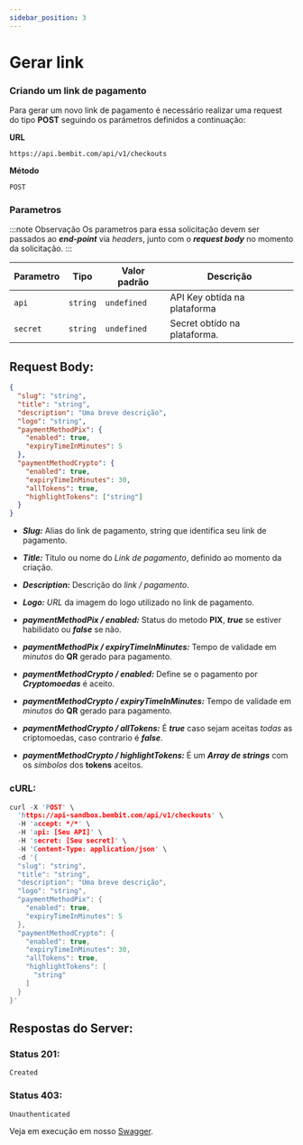 ```yaml
---
sidebar_position: 3
---
```


# Gerar link

### Criando um link de pagamento

Para gerar um novo link de pagamento é necessário realizar uma request do tipo **POST** seguindo os parámetros definidos a continuação:

**URL**

```
https://api.bembit.com/api/v1/checkouts
```

**Método**

```
POST
```

### Parametros

:::note Observação
Os parametros para essa solicitação devem ser passados ao **_end-point_** via _headers_, junto com o **_request body_** no momento da solicitação.
:::

| Parametro | Tipo     | Valor padrão | Descrição                    |
| --------- | -------- | ------------ | ---------------------------- |
| `api`     | `string` | `undefined`  | API Key obtída na plataforma |
| `secret`  | `string` | `undefined`  | Secret obtído na plataforma. |

## Request Body:

```json
{
  "slug": "string",
  "title": "string",
  "description": "Uma breve descrição",
  "logo": "string",
  "paymentMethodPix": {
    "enabled": true,
    "expiryTimeInMinutes": 5
  },
  "paymentMethodCrypto": {
    "enabled": true,
    "expiryTimeInMinutes": 30,
    "allTokens": true,
    "highlightTokens": ["string"]
  }
}
```

- **_Slug:_** Alias do link de pagamento, string que identifica seu link de pagamento.
- **_Title:_** Título ou nome do _Link de pagamento_, definido ao momento da criação.
- **_Description:_** Descrição do _link / pagamento_.
- **_Logo:_** _URL_ da imagem do logo utilizado no link de pagamento.

- **_paymentMethodPix / enabled:_** Status do metodo **PIX**, **_true_** se estiver habilidato ou **_false_** se não.
- **_paymentMethodPix / expiryTimeInMinutes:_** Tempo de validade em _minutos_ do **QR** gerado para pagamento.

- **_paymentMethodCrypto / enabled:_** Define se o pagamento por **_Cryptomoedas_** é aceito.
- **_paymentMethodCrypto / expiryTimeInMinutes:_** Tempo de validade em _minutos_ do **QR** gerado para pagamento.
- **_paymentMethodCrypto / allTokens:_** É **_true_** caso sejam aceitas _todas_ as criptomoedas, caso contrario é **_false_**.
- **_paymentMethodCrypto / highlightTokens:_** É um **_Array de strings_** com os _símbolos_ dos **tokens** aceitos.

### cURL:

```c
curl -X 'POST' \
  'https://api-sandbox.bembit.com/api/v1/checkouts' \
  -H 'accept: */*' \
  -H 'api: [Seu API]' \
  -H 'secret: [Seu secret]' \
  -H 'Content-Type: application/json' \
  -d '{
  "slug": "string",
  "title": "string",
  "description": "Uma breve descrição",
  "logo": "string",
  "paymentMethodPix": {
    "enabled": true,
    "expiryTimeInMinutes": 5
  },
  "paymentMethodCrypto": {
    "enabled": true,
    "expiryTimeInMinutes": 30,
    "allTokens": true,
    "highlightTokens": [
      "string"
    ]
  }
}'
```

## Respostas do Server:

### Status 201:

    Created

### Status 403:

    Unauthenticated

Veja em execução em nosso [Swagger](https://api.bembit.com/docs/#/Checkouts/post_checkouts).
